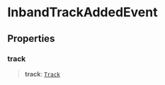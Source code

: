 # InbandTrackAddedEvent

## Properties

### track

> **track**: [`Track`](reference/interfaces/Track.md)
